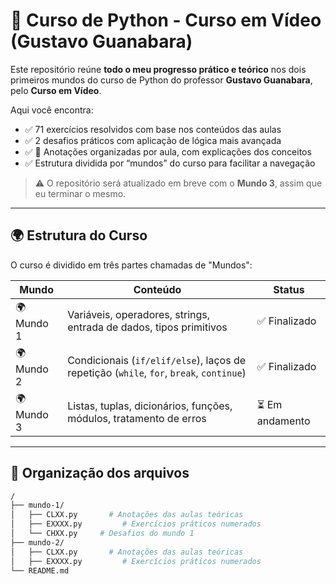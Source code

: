 # 🐍 Curso de Python - Curso em Vídeo (Gustavo Guanabara)

Este repositório reúne **todo o meu progresso prático e teórico** nos dois primeiros mundos do curso de Python do professor **Gustavo Guanabara**, pelo **Curso em Vídeo**.

Aqui você encontra:

- ✅ 71 exercícios resolvidos com base nos conteúdos das aulas
- ✅ 2 desafios práticos com aplicação de lógica mais avançada
- ✅ 📝 Anotações organizadas por aula, com explicações dos conceitos
- ✅ Estrutura dividida por “mundos” do curso para facilitar a navegação

> ⚠️ O repositório será atualizado em breve com o **Mundo 3**, assim que eu terminar o mesmo.

---

## 🌍 Estrutura do Curso

O curso é dividido em três partes chamadas de "Mundos":

| Mundo | Conteúdo | Status |
|-------|----------|--------|
| 🌍 Mundo 1 | Variáveis, operadores, strings, entrada de dados, tipos primitivos | ✅ Finalizado |
| 🌍 Mundo 2 | Condicionais (`if/elif/else`), laços de repetição (`while`, `for`, `break`, `continue`) | ✅ Finalizado |
| 🌍 Mundo 3 | Listas, tuplas, dicionários, funções, módulos, tratamento de erros | ⏳ Em andamento |

---

## 📁 Organização dos arquivos

```bash
/
├── mundo-1/
│   ├── CLXX.py       # Anotações das aulas teóricas
│   ├── EXXXX.py         # Exercícios práticos numerados
│   └── CHXX.py     # Desafios do mundo 1
├── mundo-2/
│   ├── CLXX.py       # Anotações das aulas teóricas
│   ├── EXXXX.py         # Exercícios práticos numerados
└── README.md
```

